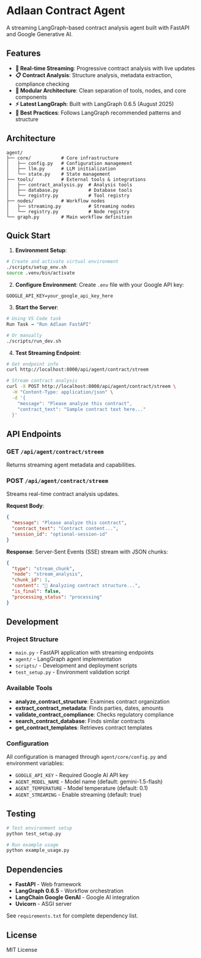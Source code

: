 # Adlaan Contract Agent

A streaming LangGraph-based contract analysis agent built with FastAPI and Google Generative AI.

## Features

- **🔄 Real-time Streaming**: Progressive contract analysis with live updates
- **📋 Contract Analysis**: Structure analysis, metadata extraction, compliance checking
- **🧩 Modular Architecture**: Clean separation of tools, nodes, and core components
- **⚡ Latest LangGraph**: Built with LangGraph 0.6.5 (August 2025)
- **🔧 Best Practices**: Follows LangGraph recommended patterns and structure

## Architecture

```
agent/
├── core/           # Core infrastructure
│   ├── config.py   # Configuration management
│   ├── llm.py      # LLM initialization
│   └── state.py    # State management
├── tools/          # External tools & integrations
│   ├── contract_analysis.py  # Analysis tools
│   ├── database.py           # Database tools
│   └── registry.py           # Tool registry
├── nodes/          # Workflow nodes
│   ├── streaming.py          # Streaming nodes
│   └── registry.py           # Node registry
└── graph.py        # Main workflow definition
```

## Quick Start

1. **Environment Setup**:

```bash
# Create and activate virtual environment
./scripts/setup_env.sh
source .venv/bin/activate
```

2. **Configure Environment**:
   Create `.env` file with your Google API key:

```env
GOOGLE_API_KEY=your_google_api_key_here
```

3. **Start the Server**:

```bash
# Using VS Code task
Run Task → "Run Adlaan FastAPI"

# Or manually
./scripts/run_dev.sh
```

4. **Test Streaming Endpoint**:

```bash
# Get endpoint info
curl http://localhost:8000/api/agent/contract/streem

# Stream contract analysis
curl -X POST http://localhost:8000/api/agent/contract/streem \
  -H "Content-Type: application/json" \
  -d '{
    "message": "Please analyze this contract",
    "contract_text": "Sample contract text here..."
  }'
```

## API Endpoints

### GET `/api/agent/contract/streem`

Returns streaming agent metadata and capabilities.

### POST `/api/agent/contract/streem`

Streams real-time contract analysis updates.

**Request Body**:

```json
{
  "message": "Please analyze this contract",
  "contract_text": "Contract content...",
  "session_id": "optional-session-id"
}
```

**Response**: Server-Sent Events (SSE) stream with JSON chunks:

```json
{
  "type": "stream_chunk",
  "node": "stream_analysis",
  "chunk_id": 1,
  "content": "📄 Analyzing contract structure...",
  "is_final": false,
  "processing_status": "processing"
}
```

## Development

### Project Structure

- `main.py` - FastAPI application with streaming endpoints
- `agent/` - LangGraph agent implementation
- `scripts/` - Development and deployment scripts
- `test_setup.py` - Environment validation script

### Available Tools

- **analyze_contract_structure**: Examines contract organization
- **extract_contract_metadata**: Finds parties, dates, amounts
- **validate_contract_compliance**: Checks regulatory compliance
- **search_contract_database**: Finds similar contracts
- **get_contract_templates**: Retrieves contract templates

### Configuration

All configuration is managed through `agent/core/config.py` and environment variables:

- `GOOGLE_API_KEY` - Required Google AI API key
- `AGENT_MODEL_NAME` - Model name (default: gemini-1.5-flash)
- `AGENT_TEMPERATURE` - Model temperature (default: 0.1)
- `AGENT_STREAMING` - Enable streaming (default: true)

## Testing

```bash
# Test environment setup
python test_setup.py

# Run example usage
python example_usage.py
```

## Dependencies

- **FastAPI** - Web framework
- **LangGraph 0.6.5** - Workflow orchestration
- **LangChain Google GenAI** - Google AI integration
- **Uvicorn** - ASGI server

See `requirements.txt` for complete dependency list.

## License

MIT License
